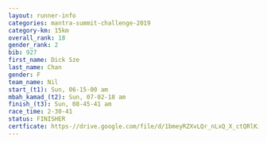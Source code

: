 ```yaml
---
layout: runner-info 
categories: mantra-summit-challenge-2019 
category-km: 15km 
overall_rank: 18
gender_rank: 2
bib: 927
first_name: Dick Sze
last_name: Chan
gender: F
team_name: Nil
start_(t1): Sun, 06-15-00 am
mbah_kamad_(t2): Sun, 07-02-18 am
finish_(t3): Sun, 08-45-41 am
race_time: 2-30-41
status: FINISHER
certficate: https-//drive.google.com/file/d/1bmeyRZXvLQr_nLxQ_X_ctQRlKi1b31cH/view?usp=sharing
---
```

